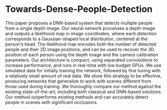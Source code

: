 # Towards-Dense-People-Detection
This paper proposes a DNN-based system that detects multiple people from a single depth image. Our neural network processes a depth image and outputs a likelihood map in image coordinates, where each detection corresponds to a Gaussian-shaped local distribution, centered at the person's head. The likelihood map encodes both the number of detected people and their 2D image positions, and can be used to recover the 3D position of each person using the depth image and the camera calibration parameters. Our architecture is compact, using separated convolutions to increase performance, and runs in real-time with low budget GPUs. We use simulated data for initially training the network, followed by fine tuning with a relatively small amount of real data. We show this strategy to be effective, producing networks that generalize to work with scenes different from those used during training. We thoroughly compare our method against the existing state-of-the-art, including both classical and DNN-based solutions. Our method outperforms existing methods and can accurately detect people in scenes with significant occlusions. 
